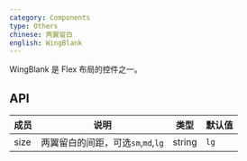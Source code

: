 ```yaml
---
category: Components
type: Others
chinese: 两翼留白
english: WingBlank
---
```


WingBlank 是 Flex 布局的控件之一。

## API

| 成员        | 说明           | 类型          | 默认值       |
|------------|----------------|--------------|--------------|
| size    | 两翼留白的间距，可选`sm`,`md`,`lg`  | string |  `lg`  |

